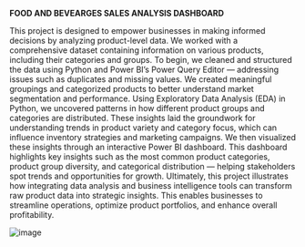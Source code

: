 **FOOD AND BEVEARGES SALES ANALYSIS DASHBOARD**

This project is designed to empower businesses in making informed decisions by analyzing product-level data. We worked with a comprehensive dataset containing information on various products, including their categories and groups. To begin, we cleaned and structured the data using Python and Power BI’s Power Query Editor — addressing issues such as duplicates and missing values. We created meaningful groupings and categorized products to better understand market segmentation and performance. Using Exploratory Data Analysis (EDA) in Python, we uncovered patterns in how different product groups and categories are distributed. These insights laid the groundwork for understanding trends in product variety and category focus, which can influence inventory strategies and marketing campaigns. We then visualized these insights through an interactive Power BI dashboard. This dashboard highlights key insights such as the most common product categories, product group diversity, and categorical distribution — helping stakeholders spot trends and opportunities for growth. Ultimately, this project illustrates how integrating data analysis and business intelligence tools can transform raw product data into strategic insights. This enables businesses to streamline operations, optimize product portfolios, and enhance overall profitability.

![image](https://github.com/user-attachments/assets/0cff0781-8c85-4c36-b928-590a7aef5748)

